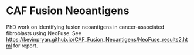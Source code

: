 # CAF Fusion Neoantigens

PhD work on identifying fusion neoantigens in cancer-associated fibroblasts using NeoFuse. See https://kevinpryan.github.io/CAF_Fusion_Neoantigens/NeoFuse_results2.html for report.
